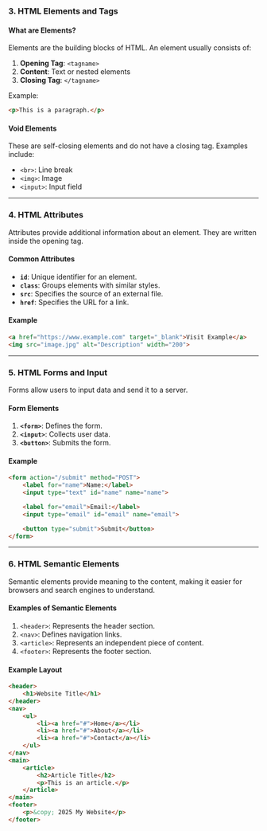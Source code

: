 ### **3. HTML Elements and Tags**

#### **What are Elements?**
Elements are the building blocks of HTML. An element usually consists of:

1. **Opening Tag**: `<tagname>`
2. **Content**: Text or nested elements
3. **Closing Tag**: `</tagname>`

Example:
```html
<p>This is a paragraph.</p>
```

#### **Void Elements**
These are self-closing elements and do not have a closing tag. Examples include:
- `<br>`: Line break
- `<img>`: Image
- `<input>`: Input field

---

### **4. HTML Attributes**

Attributes provide additional information about an element. They are written inside the opening tag.

#### **Common Attributes**
- **`id`**: Unique identifier for an element.
- **`class`**: Groups elements with similar styles.
- **`src`**: Specifies the source of an external file.
- **`href`**: Specifies the URL for a link.

#### **Example**
```html
<a href="https://www.example.com" target="_blank">Visit Example</a>
<img src="image.jpg" alt="Description" width="200">
```
---

### **5. HTML Forms and Input**

Forms allow users to input data and send it to a server.

#### **Form Elements**
1. **`<form>`**: Defines the form.
2. **`<input>`**: Collects user data.
3. **`<button>`**: Submits the form.

#### **Example**
```html
<form action="/submit" method="POST">
    <label for="name">Name:</label>
    <input type="text" id="name" name="name">

    <label for="email">Email:</label>
    <input type="email" id="email" name="email">

    <button type="submit">Submit</button>
</form>
```
---

### **6. HTML Semantic Elements**

Semantic elements provide meaning to the content, making it easier for browsers and search engines to understand.

#### **Examples of Semantic Elements**
1. `<header>`: Represents the header section.
2. `<nav>`: Defines navigation links.
3. `<article>`: Represents an independent piece of content.
4. `<footer>`: Represents the footer section.

#### **Example Layout**
```html
<header>
    <h1>Website Title</h1>
</header>
<nav>
    <ul>
        <li><a href="#">Home</a></li>
        <li><a href="#">About</a></li>
        <li><a href="#">Contact</a></li>
    </ul>
</nav>
<main>
    <article>
        <h2>Article Title</h2>
        <p>This is an article.</p>
    </article>
</main>
<footer>
    <p>&copy; 2025 My Website</p>
</footer>
